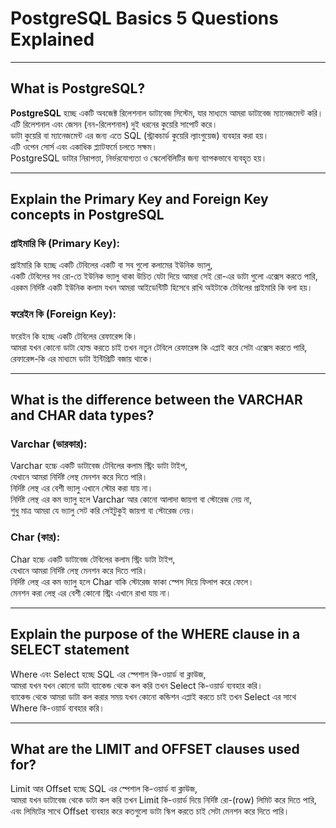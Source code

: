 # PostgreSQL Basics 5 Questions Explained

---

## What is PostgreSQL?

**PostgreSQL** হচ্ছে একটি অবজেক্ট রিলেশনাল ডাটাবেজ সিস্টেম, যার মাধ্যমে আমরা ডাটাবেজ ম্যানেজমেন্ট করি।  
এটি রিলেশনাল এবং জেসন (নন-রিলেশনাল) দুই ধরনের কুয়েরি সাপোর্ট করে।  
ডাটা কুয়েরি বা ম্যানেজমেন্ট এর জন্য এতে SQL (স্ট্রাকচার্ড কুয়েরি ল্যাংগুয়েজ) ব্যবহার করা হয়।  
এটি ওপেন সোর্স এবং একাধিক প্ল্যাটফর্মে চলতে সক্ষম।  
PostgreSQL ডাটার নিরাপত্তা, নির্ভরযোগ্যতা ও স্কেলেবিলিটির জন্য ব্যাপকভাবে ব্যবহৃত হয়।

---

## Explain the Primary Key and Foreign Key concepts in PostgreSQL

### প্রাইমারি কি (Primary Key):
প্রাইমারি কি হচ্ছে একটি টেবিলের একটি বা সব গুলো কলামের ইউনিক ভ্যালু,  
একটি টেবিলের সব রো-তে ইউনিক ভ্যালু থাকা উচিত যেটা দিয়ে আমরা সেই রো-এর ডাটা গুলো এক্সেস করতে পারি,  
এরকম নির্দিষ্ট একটি ইউনিক কলাম যখন আমরা আইডেন্টিটি হিসেবে রাখি অইটাকে টেবিলের প্রাইমারি কি বলা হয়।

### ফরেইন কি (Foreign Key):
ফরেইন কি হচ্ছে একটি টেবিলের রেফারেন্স কি।  
আমরা যখন কোনো ডাটা হোল্ড করতে চাই তখন নতুন টেবিলে রেফারেন্স কি এপ্লাই করে সেটা এক্সেস করতে পারি,  
রেফারেন্স-কি এর মাধ্যমে ডাটা ইন্টিগ্রিটি বজায় থাকে।

---

## What is the difference between the VARCHAR and CHAR data types?

### Varchar (ভারকার):
Varchar হচ্চে একটি ডাটাবেজ টেবিলের কলাম স্ট্রিং ডাটা টাইপ,  
যেখানে আমরা নির্দিষ্ট লেন্থ মেনশন করে দিতে পারি।  
নির্দিষ্ট লেন্থ এর বেশী ভ্যালু এখানে স্টোর করা যায় না।  
নির্দিষ্ট লেন্থ এর কম ভ্যালু হলে Varchar আর কোনো আলাদা জায়গা বা স্টোরেজ নেয় না,  
শুধু মাত্র আমরা যে ভ্যালু সেট করি সেইটুকুই জায়গা বা স্টোরেজ নেয়।

### Char (কার):
Char হচ্চে একটি ডাটাবেজ টেবিলের কলাম স্ট্রিং ডাটা টাইপ,  
যেখানে আমরা নির্দিষ্ট লেন্থ মেনশন করে দিতে পারি।  
নির্দিষ্ট লেন্থ এর কম ভ্যালু হলে Char বাকি স্টোরেজ ফাকা স্পেস দিয়ে ফিলাপ করে ফেলে।  
মেনশন করা লেন্থ এর বেশী কোনো স্ট্রিং এখানে রাখা যায় না।

---

## Explain the purpose of the WHERE clause in a SELECT statement

Where এবং Select হচ্ছে SQL এর স্পেশাল কি-ওয়ার্ড বা ক্লাউজ,  
আমরা যখন যখন কোনো ডাটা ব্যাকেন্ড থেকে কল করি তখন Select কি-ওয়ার্ড ব্যবহার করি।  
ব্যাকেন্ড থেকে আমরা ডাটা কল করার সময় যখন কোনো কন্ডিশন এপ্লাই করতে চাই তখন Select এর সাথে Where কি-ওয়ার্ড ব্যবহার করি।

---

## What are the LIMIT and OFFSET clauses used for?

Limit আর Offset হচ্ছে SQL এর স্পেশাল কি-ওয়ার্ড বা ক্লাউজ,  
আমরা যখন ডাটাবেজ থেকে ডাটা কল করি তখন Limit কি-ওয়ার্ড দিয়ে নির্দিষ্ট রো-(row) লিমিট করে দিতে পারি,  
এবং লিমিটের সাথে Offset ব্যবহার করে কতগুলো ডাটা স্কিপ করতে চাই সেটা মেনশন করে দিতে পারি।


